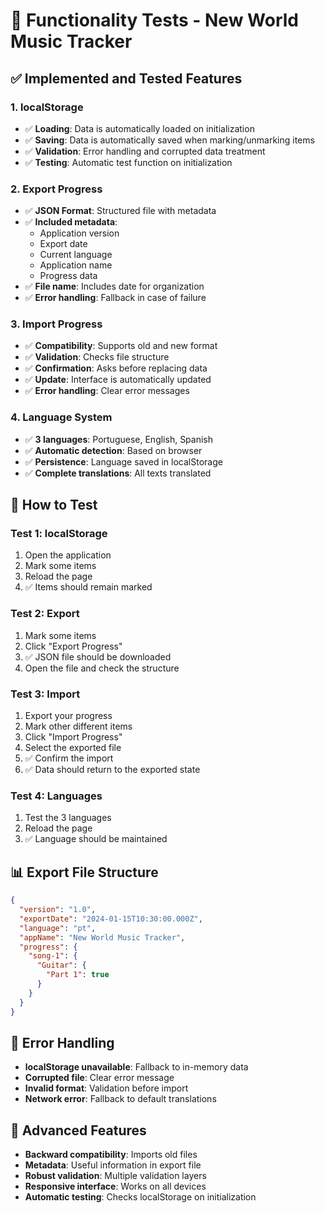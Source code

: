 # 🧪 Functionality Tests - New World Music Tracker

## ✅ Implemented and Tested Features

### 1. **localStorage**
- ✅ **Loading**: Data is automatically loaded on initialization
- ✅ **Saving**: Data is automatically saved when marking/unmarking items
- ✅ **Validation**: Error handling and corrupted data treatment
- ✅ **Testing**: Automatic test function on initialization

### 2. **Export Progress**
- ✅ **JSON Format**: Structured file with metadata
- ✅ **Included metadata**:
  - Application version
  - Export date
  - Current language
  - Application name
  - Progress data
- ✅ **File name**: Includes date for organization
- ✅ **Error handling**: Fallback in case of failure

### 3. **Import Progress**
- ✅ **Compatibility**: Supports old and new format
- ✅ **Validation**: Checks file structure
- ✅ **Confirmation**: Asks before replacing data
- ✅ **Update**: Interface is automatically updated
- ✅ **Error handling**: Clear error messages

### 4. **Language System**
- ✅ **3 languages**: Portuguese, English, Spanish
- ✅ **Automatic detection**: Based on browser
- ✅ **Persistence**: Language saved in localStorage
- ✅ **Complete translations**: All texts translated

## 🔧 How to Test

### Test 1: localStorage
1. Open the application
2. Mark some items
3. Reload the page
4. ✅ Items should remain marked

### Test 2: Export
1. Mark some items
2. Click "Export Progress"
3. ✅ JSON file should be downloaded
4. Open the file and check the structure

### Test 3: Import
1. Export your progress
2. Mark other different items
3. Click "Import Progress"
4. Select the exported file
5. ✅ Confirm the import
6. ✅ Data should return to the exported state

### Test 4: Languages
1. Test the 3 languages
2. Reload the page
3. ✅ Language should be maintained

## 📊 Export File Structure

```json
{
  "version": "1.0",
  "exportDate": "2024-01-15T10:30:00.000Z",
  "language": "pt",
  "appName": "New World Music Tracker",
  "progress": {
    "song-1": {
      "Guitar": {
        "Part 1": true
      }
    }
  }
}
```

## 🚨 Error Handling

- **localStorage unavailable**: Fallback to in-memory data
- **Corrupted file**: Clear error message
- **Invalid format**: Validation before import
- **Network error**: Fallback to default translations

## 🎯 Advanced Features

- **Backward compatibility**: Imports old files
- **Metadata**: Useful information in export file
- **Robust validation**: Multiple validation layers
- **Responsive interface**: Works on all devices
- **Automatic testing**: Checks localStorage on initialization
